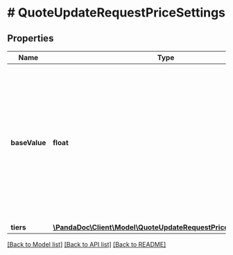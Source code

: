 # # QuoteUpdateRequestPriceSettings

## Properties

Name | Type | Description | Notes
------------ | ------------- | ------------- | -------------
**baseValue** | **float** | Base value for volume discount pricing. If set, tiers are treated like percentage of discount on this value. If not set, tiers are treated like a flat value discount of chosen currency. |
**tiers** | [**\PandaDoc\Client\Model\QuoteUpdateRequestPriceSettingsTiers[]**](QuoteUpdateRequestPriceSettingsTiers.md) |  |

[[Back to Model list]](../../README.md#models) [[Back to API list]](../../README.md#endpoints) [[Back to README]](../../README.md)
